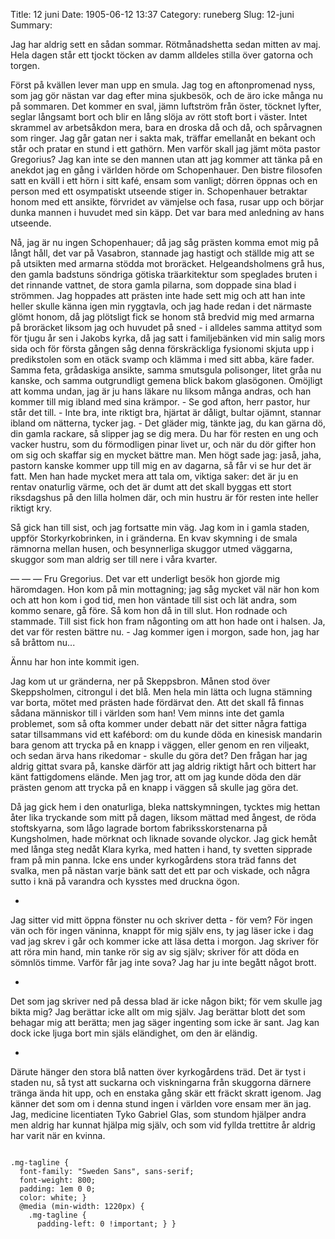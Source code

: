 Title: 12 juni
Date: 1905-06-12 13:37
Category: runeberg
Slug: 12-juni
Summary:

Jag har aldrig sett en sådan sommar. Rötmånadshetta sedan mitten av maj. Hela dagen står ett tjockt töcken av damm alldeles stilla över gatorna och torgen.

Först på kvällen lever man upp en smula. Jag tog en aftonpromenad nyss, som jag gör nästan var dag efter mina sjukbesök, och de äro icke många nu på sommaren. Det kommer en sval, jämn luftström från öster, töcknet lyfter, seglar långsamt bort och blir en lång slöja av rött stoft bort i väster. Intet skrammel av arbetsåkdon mera, bara en droska då och då, och spårvagnen som ringer. Jag går gatan ner i sakta mak, träffar emellanåt en bekant och står och pratar en stund i ett gathörn. Men varför skall jag jämt möta pastor Gregorius? Jag kan inte se den mannen utan att jag kommer att tänka på en anekdot jag en gång i världen hörde om Schopenhauer. Den bistre filosofen satt en kväll i ett hörn i sitt kafé, ensam som vanligt; dörren öppnas och en person med ett osympatiskt utseende stiger in. Schopenhauer betraktar honom med ett ansikte, förvridet av vämjelse och fasa, rusar upp och börjar dunka mannen i huvudet med sin käpp. Det var bara med anledning av hans utseende.

Nå, jag är nu ingen Schopenhauer; då jag såg prästen komma emot mig på långt håll, det var på Vasabron, stannade jag hastigt och ställde mig att se på utsikten med armarna stödda mot broräcket. Helgeandsholmens grå hus, den gamla badstuns söndriga götiska träarkitektur som speglades bruten i det rinnande vattnet, de stora gamla pilarna, som doppade sina blad i strömmen. Jag hoppades att prästen inte hade sett mig och att han inte heller skulle känna igen min ryggtavla, och jag hade redan i det närmaste glömt honom, då jag plötsligt fick se honom stå bredvid mig med armarna på broräcket liksom jag och huvudet på sned - i alldeles samma attityd som för tjugu år sen i Jakobs kyrka, då jag satt i familjebänken vid min salig mors sida och för första gången såg denna förskräckliga fysionomi skjuta upp i predikstolen som en otäck svamp och klämma i med sitt abba, käre fader. Samma feta, grådaskiga ansikte, samma smutsgula polisonger, litet gråa nu kanske, och samma outgrundligt gemena blick bakom glasögonen. Omöjligt att komma undan, jag är ju hans läkare nu liksom många andras, och han kommer till mig ibland med sina krämpor. - Se god afton, herr pastor, hur står det till. - Inte bra, inte riktigt bra, hjärtat är dåligt, bultar ojämnt, stannar ibland om nätterna, tycker jag. - Det gläder mig, tänkte jag, du kan gärna dö, din gamla rackare, så slipper jag se dig mera. Du har för resten en ung och vacker hustru, som du förmodligen pinar livet ur, och när du dör gifter hon om sig och skaffar sig en mycket bättre man. Men högt sade jag: jaså, jaha, pastorn kanske kommer upp till mig en av dagarna, så får vi se hur det är fatt. Men han hade mycket mera att tala om, viktiga saker: det är ju en rentav onaturlig värme, och det är dumt att det skall byggas ett stort riksdagshus på den lilla holmen där, och min hustru är för resten inte heller riktigt kry.

Så gick han till sist, och jag fortsatte min väg. Jag kom in i gamla staden, uppför Storkyrkobrinken, in i gränderna. En kvav skymning i de smala rämnorna mellan husen, och besynnerliga skuggor utmed väggarna, skuggor som man aldrig ser till nere i våra kvarter.

— — — Fru Gregorius. Det var ett underligt besök hon gjorde mig häromdagen. Hon kom på min mottagning; jag såg mycket väl när hon kom och att hon kom i god tid, men hon väntade till sist och lät andra, som kommo senare, gå före. Så kom hon då in till slut. Hon rodnade och stammade. Till sist fick hon fram någonting om att hon hade ont i halsen. Ja, det var för resten bättre nu. - Jag kommer igen i morgon, sade hon, jag har så bråttom nu...

Ännu har hon inte kommit igen.

Jag kom ut ur gränderna, ner på Skeppsbron. Månen stod över Skeppsholmen, citrongul i det blå. Men hela min lätta och lugna stämning var borta, mötet med prästen hade fördärvat den. Att det skall få finnas sådana människor till i världen som han! Vem minns inte det gamla problemet, som så ofta kommer under debatt när det sitter några fattiga satar tillsammans vid ett kafébord: om du kunde döda en kinesisk mandarin bara genom att trycka på en knapp i väggen, eller genom en ren viljeakt, och sedan ärva hans rikedomar - skulle du göra det? Den frågan har jag aldrig gittat svara på, kanske därför att jag aldrig riktigt hårt och bittert har känt fattigdomens elände. Men jag tror, att om jag kunde döda den där prästen genom att trycka på en knapp i väggen så skulle jag göra det.

Då jag gick hem i den onaturliga, bleka nattskymningen, tycktes mig hettan åter lika tryckande som mitt på dagen, liksom mättad med ångest, de röda stoftskyarna, som lågo lagrade bortom fabriksskorstenarna på Kungsholmen, hade mörknat och liknade sovande olyckor. Jag gick hemåt med långa steg nedåt Klara kyrka, med hatten i hand, ty svetten sipprade fram på min panna. Icke ens under kyrkogårdens stora träd fanns det svalka, men på nästan varje bänk satt det ett par och viskade, och några sutto i knä på varandra och kysstes med druckna ögon.

*

Jag sitter vid mitt öppna fönster nu och skriver detta - för vem? För ingen vän och för ingen väninna, knappt för mig själv ens, ty jag läser icke i dag vad jag skrev i går och kommer icke att läsa detta i morgon. Jag skriver för att röra min hand, min tanke rör sig av sig själv; skriver för att döda en sömnlös timme. Varför får jag inte sova? Jag har ju inte begått något brott.

*

Det som jag skriver ned på dessa blad är icke någon bikt; för vem skulle jag bikta mig? Jag berättar icke allt om mig själv. Jag berättar blott det som behagar mig att berätta; men jag säger ingenting som icke är sant. Jag kan dock icke ljuga bort min själs eländighet, om den är eländig.

*

Därute hänger den stora blå natten över kyrkogårdens träd. Det är tyst i staden nu, så tyst att suckarna och viskningarna från skuggorna därnere tränga ända hit upp, och en enstaka gång skär ett fräckt skratt igenom. Jag känner det som om i denna stund ingen i världen vore ensam mer än jag. Jag, medicine licentiaten Tyko Gabriel Glas, som stundom hjälper andra men aldrig har kunnat hjälpa mig själv, och som vid fyllda trettitre år aldrig har varit när en kvinna. 

```

.mg-tagline {
  font-family: "Sweden Sans", sans-serif;
  font-weight: 800;
  padding: 1em 0 0;
  color: white; }
  @media (min-width: 1220px) {
    .mg-tagline {
      padding-left: 0 !important; } }

```